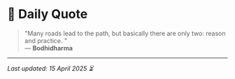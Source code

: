 # 📜 Daily Quote

> "Many roads lead to the path, but basically there are only two: reason and practice. "  
> — **Bodhidharma**

---

_Last updated: 15 April 2025 ⏳_
